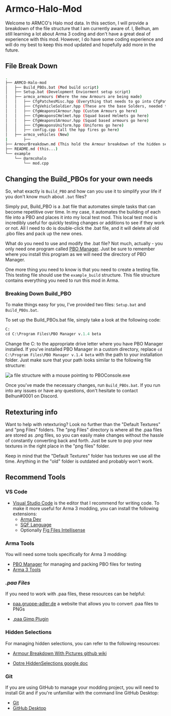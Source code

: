 # Armco-Halo-Mod

Welcome to ARMCO's Halo mod data. In this section, I will provide a breakdown of the file structure that I am currently aware of. I, Belhun, am still learning a lot about Arma 3 coding and don't have a great deal of experience with this mod. However, I do have some coding experience and will do my best to keep this mod updated and hopefully add more in the future.

## File Break Down

```sh
.
├── ARMCO-Halo-mod
│   ├── Build_PBOs.bat (Mod build script)
│   ├── Setup.bat (Development Enviorment setup script)
│   ├── armco_armours (Where the new Armours are being made)
│   │   ├── CfgPatchesMisc.hpp (Everything that needs to go into CfgPatches plus some additional items)
│   │   ├── CfgVehicleSoldier.hpp (These are the base Solders, needed to either spawn pre made solders in editor or Zues or use them to make uniforms)
│   │   ├── CfgWeaponsCArmour.hpp (Custom Armours go here)
│   │   ├── CfgWeaponsCHelmet.hpp (Squad based Helmets go here)
│   │   ├── CfgWeaponsSArmour.hpp (Squad based armours go here)
│   │   ├── CfgWeaponsUniform.hpp (Uniforms go here)
│   │   ├── config.cpp (all the hpp fires go here)
│   ├── armco_vehicles (New)
|       ├──
├── ArmourBreakdown.md (This hold the Armour breakdown of the hidden selctions)
├── README.md (this...)
└── example
    └── @armcohalo
        └── mod.cpp
```

## Changing the Build_PBOs for your own needs

So, what exactly is `Build_PBO` and how can you use it to simplify your life if you don't know much about `.bat` files?

Simply put, Build_PBO is a .bat file that automates simple tasks that can become repetitive over time. In my case, it automates the building of each file into a PBO and places it into my local test mod. This local test mod is incredibly useful for quickly testing changes or additions to see if they work or not. All I need to do is double-click the .bat file, and it will delete all old .pbo files and pack up the new ones.

What do you need to use and modify the .bat file? Not much, actually - you only need one program called [PBO Manager](https://pbo-manager-v-1-4.software.informer.com/download/#downloading). Just be sure to remember where you install this program as we will need the directory of PBO Manager.

One more thing you need to know is that you need to create a testing file. This testing file should use the `example_build` structure. This file structure contains everything you need to run this mod in Arma.

### Breaking Down Build_PBO

To make things easy for you, I've provided two files: `Setup.bat` and `Build_PBOs.bat`.

To set up the Build_PBOs.bat file, simply take a look at the following code:

```ps
C:
cd C:\Program Files\PBO Manager v.1.4 beta
```

Change the C: to the appropriate drive letter where you have PBO Manager installed. If you've installed PBO Manager in a custom directory, replace `cd C:\Program Files\PBO Manager v.1.4 beta` with the path to your installation folder. Just make sure that your path looks similar to the following file structure:

![a file structure with a mouse pointing to PBOConsole.exe](https://i.imgur.com/R7J37l3.png)

Once you've made the necessary changes, run `Build_PBOs.bat`. If you run into any issues or have any questions, don't hesitate to contact Belhun#0001 on Discord.

## Retexturing info

Want to help with retexturing? Look no further than the "Default Textures" and "png Files" folders. The "png Files" directory is where all the .paa files are stored as .png files, so you can easily make changes without the hassle of constantly converting back and forth. Just be sure to pop your new textures in the right place in the "png files" folder.

Keep in mind that the "Default Textures" folder has textures we use all the time. Anything in the "old" folder is outdated and probably won't work.

## Recommend Tools

### VS Code

- [Visual Studio Code](https://code.visualstudio.com/) is the editor that I recommend for writing code. To make it more useful for Arma 3 modding, you can install the following extensions:
  - [Arma Dev](https://marketplace.visualstudio.com/items?itemName=ole1986.arma-dev)
  - [SQF Language](https://marketplace.visualstudio.com/items?itemName=Armitxes.sqf)
  - Optionally [Fig Files Intellisense](https://marketplace.visualstudio.com/items?itemName=kiriko.fig-unreleased)

### Arma Tools

You will need some tools specifically for Arma 3 modding:

- [PBO Manager](https://pbo-manager-v-1-4.software.informer.com/download/#downloading) for managing and packing PBO files for testing
- [Arma 3 Tools](https://store.steampowered.com/app/233800/Arma_3_Tools/)

### _.paa Files_

If you need to work with .paa files, these resources can be helpful:

- [paa.gruppe-adler.de](https://paa.gruppe-adler.de/) a website that allows you to convert .paa files to PNGs

- [.paa Gimp Plugin](https://github.com/gruppe-adler/paa-gimp-plugin)

### Hidden Selections

For managing hidden selections, you can refer to the following resources:

- [Armour Breakdown With Pictures github wiki](https://github.com/Belhun/Armco-Halo-Mod/wiki/Armour-Breakdown-With-Pictures)

- [Optre HiddenSelections google doc](https://docs.google.com/document/d/1ILyvFV8opoARs_2hy4hRAU4_hr4qWrAQKfJ4UlC5K5c/edit#)

### Git

If you are using GitHub to manage your modding project, you will need to install Git and if you're unfamiliar with the command line GitHub Desktop:

- [Git](https://git-scm.com/downloads)
- [GitHub Desktop](https://desktop.github.com/)
